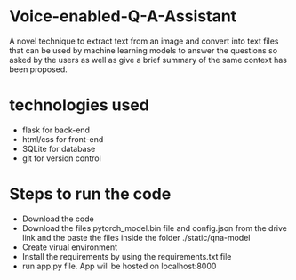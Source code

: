 # Voice-enabled-Q-A-Assistant
A novel technique to extract text from an image and convert into text files that can be used by machine learning models to answer the questions so asked 
by the users as well as give a brief summary of the same context has been proposed.

# technologies used
* flask for back-end
* html/css for front-end
* SQLite for database
* git for version control

# Steps to run the code
* Download the code
* Download the files pytorch_model.bin file and config.json from the drive link and the paste the files inside the folder ./static/qna-model
* Create virual environment 
* Install the requirements by using the requirements.txt file
* run app.py file. App will be hosted on localhost:8000
